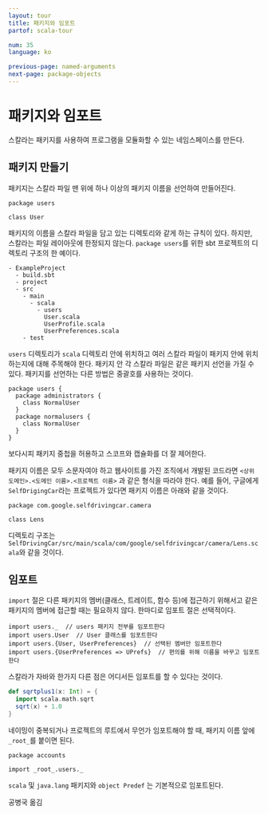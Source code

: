 ```yaml
---
layout: tour
title: 패키지와 임포트
partof: scala-tour

num: 35
language: ko

previous-page: named-arguments
next-page: package-objects
---
```


# 패키지와 임포트

스칼라는 패키지를 사용하여 프로그램을 모듈화할 수 있는 네임스페이스를 만든다.

## 패키지 만들기

패키지는 스칼라 파일 맨 위에 하나 이상의 패키지 이름을 선언하여 만들어진다.

```
package users

class User
```

패키지의 이름을 스칼라 파일을 담고 있는 디렉토리와 같게 하는 규칙이 있다. 하지만, 스칼라는 파일 레이아웃에 한정되지 않는다. `package users`를 위한 sbt 프로젝트의 디렉토리 구조의 한 예이다. 

```
- ExampleProject
  - build.sbt
  - project
  - src
    - main
      - scala
        - users
          User.scala
          UserProfile.scala
          UserPreferences.scala
    - test
```

`users` 디렉토리가 `scala` 디렉토리 안에 위치하고 여러 스칼라 파일이 패키지 안에 위치하는지에 대해 주목해야 한다. 패키지 안 각 스칼라 파일은 같은 패키지 선언을 가질 수 있다. 패키지를 선언하는 다른 방법은 중괄호를 사용하는 것이다.

```
package users {
  package administrators {
    class NormalUser
  }
  package normalusers {
    class NormalUser
  }
}
```

보다시피 패키지 중첩을 허용하고 스코프와 캡슐화를 더 잘 제어한다.

패키지 이름은 모두 소문자여야 하고 웹사이트를 가진 조직에서 개발된 코드라면 `<상위 도메인>.<도메인 이름>.<프로젝트 이름>` 과 같은 형식을 따라야 한다. 예를 들어, 구글에게 `SelfDrigingCar`라는 프로젝트가 있다면 패키지 이름은 아래와 같을 것이다.

```
package com.google.selfdrivingcar.camera

class Lens
```

디렉토리 구조는 `SelfDrivingCar/src/main/scala/com/google/selfdrivingcar/camera/Lens.scala`와 같을 것이다.

## 임포트

`import` 절은 다른 패키지의 멤버(클래스, 트레이트, 함수 등)에 접근하기 위해서고 같은 패키지의 멤버에 접근할 때는 필요하지 않다. 한마디로 임포트 절은 선택적이다.

```
import users._  // users 패키지 전부를 임포트한다
import users.User  // User 클래스를 임포트한다
import users.{User, UserPreferences}  // 선택된 멤버만 임포트한다
import users.{UserPreferences => UPrefs}  // 편의를 위해 이름을 바꾸고 임포트한다
```

스칼라가 자바와 한가지 다른 점은 어디서든 임포트를 할 수 있다는 것이다.

```scala mdoc
def sqrtplus1(x: Int) = {
  import scala.math.sqrt
  sqrt(x) + 1.0
}
```

네이밍이 중복되거나 프로젝트의 루트에서 무언가 임포트해야 할 때, 패키지 이름 앞에 `_root_`를 붙이면 된다.

```
package accounts

import _root_.users._
```

`scala` 및 `java.lang` 패키지와 `object Predef` 는 기본적으로 임포트된다.

공병국 옮김
